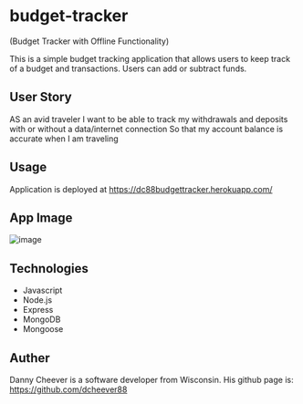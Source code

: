 # budget-tracker
(Budget Tracker with Offline Functionality)

This is a simple budget tracking application that allows users to keep track of a budget and transactions. Users can add or subtract funds.

## User Story

AS an avid traveler
I want to be able to track my withdrawals and deposits with or without a data/internet connection
So that my account balance is accurate when I am traveling 

## Usage

Application is deployed at https://dc88budgettracker.herokuapp.com/

## App Image

![image](https://user-images.githubusercontent.com/78058224/125221394-cb0fab80-e28d-11eb-8e1e-2612a6e226d7.png)

## Technologies
* Javascript
* Node.js
* Express
* MongoDB
* Mongoose

## Auther
Danny Cheever is a software developer from Wisconsin. His github page is: https://github.com/dcheever88
